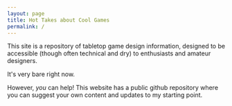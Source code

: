 ```yaml
---
layout: page
title: Hot Takes about Cool Games
permalink: /
---
```


This site is a repository of tabletop game design information, designed to be accessible (though often technical and dry) to enthusiasts and amateur designers.  

It's very bare right now.

However, *you* can help! This website has a public github repository where you can suggest your own content and updates to my starting point.
